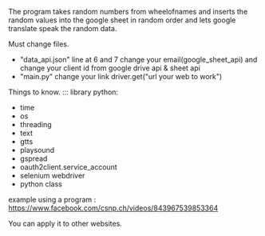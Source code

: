 The program takes random numbers from wheelofnames and inserts the random values 
into the google sheet in random order and lets google translate speak the random data.

Must change files.
- "data_api.json" line at 6 and 7 change your email(google_sheet_api) and change your client id from google drive api & sheet api
- "main.py" change your link driver.get("url your web to work")

Things to know.
::: library python:
- time
- os
- threading
- text
- gtts
- playsound
- gspread
- oauth2client.service_account
- selenium webdriver
- python class

example using a program : https://www.facebook.com/csnp.ch/videos/843967539853364

You can apply it to other websites.
